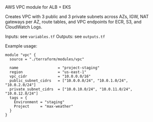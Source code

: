 AWS VPC module for ALB + EKS

Creates VPC with 3 public and 3 private subnets across AZs, IGW, NAT gateways per AZ, route tables, and VPC endpoints for ECR, S3, and CloudWatch Logs.

Inputs: see `variables.tf`
Outputs: see `outputs.tf`

Example usage:

```hcl
module "vpc" {
  source = "./terraform/modules/vpc"

  name                  = "project-staging"
  region                = "us-east-1"
  vpc_cidr              = "10.0.0.0/16"
  public_subnet_cidrs   = ["10.0.0.0/24", "10.0.1.0/24", "10.0.2.0/24"]
  private_subnet_cidrs  = ["10.0.10.0/24", "10.0.11.0/24", "10.0.12.0/24"]
  tags = {
    Environment = "staging"
    Project     = "max-weather"
  }
}
```

